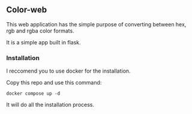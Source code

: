 ## Color-web

This web application has the simple purpose of converting between hex, rgb and rgba color formats.

It is a simple app built in flask.

### Installation

I reccomend you to use docker for the installation.

Copy this repo and use this command:

`
docker compose up -d
`

It will do all the installation process.
